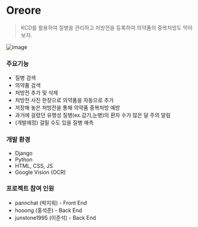 # Oreore

> KCD를 활용하여 질병을 관리하고 처방전을 등록하여 의약품의 중복처방도 막아보자.

![image](https://user-images.githubusercontent.com/37801041/96885215-5ad1b780-14bd-11eb-9bc2-87aca2bdeb93.png)



### 주요기능

- 질병 검색
- 의약품 검색
- 처방전 추가 및 삭제
- 처방전 사진 한장으로 의약품을 자동으로 추가
- 저장해 놓은 처방전을 통해 의약품 중복처방 예방
- 과거에 걸렸던 유행성 질병(ex.감기,눈병)의 환자 수가 많은 달 주의 알림
- (개발예정) 걸릴 수도 있을 질병 예측



### 개발 환경

- Django
- Python
- HTML, CSS, JS
- Google Vision (OCR)



### 프로젝트 참여 인원

- pannchat (박지워) - Front End
- hooong (홍석준) - Back End
- junstone1995 (이준석) - Back End

